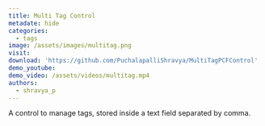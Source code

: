 ```yaml
---
title: Multi Tag Control
metadate: hide
categories:
  - tags
image: /assets/images/multitag.png
visit: 
download: 'https://github.com/PuchalapalliShravya/MultiTagPCFControl'
demo_youtube:
demo_video: /assets/videos/multitag.mp4
authors:
  - shravya_p
---
```


A control to manage tags, stored inside a text field separated by comma.
